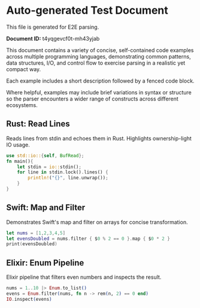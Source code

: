 # Auto-generated Test Document

This file is generated for E2E parsing.

**Document ID:** t4yqgevcf0t-mh43yjab

This document contains a variety of concise, self-contained code examples across multiple programming languages, demonstrating common patterns, data structures, I/O, and control flow to exercise parsing in a realistic yet compact way.

Each example includes a short description followed by a fenced code block.

Where helpful, examples may include brief variations in syntax or structure so the parser encounters a wider range of constructs across different ecosystems.

## Rust: Read Lines

Reads lines from stdin and echoes them in Rust. Highlights ownership-light IO usage.

```rust
use std::io::{self, BufRead};
fn main(){
    let stdin = io::stdin();
    for line in stdin.lock().lines() {
        println!("{}", line.unwrap());
    }
}
```


## Swift: Map and Filter

Demonstrates Swift's map and filter on arrays for concise transformation.

```swift
let nums = [1,2,3,4,5]
let evensDoubled = nums.filter { $0 % 2 == 0 }.map { $0 * 2 }
print(evensDoubled)
```


## Elixir: Enum Pipeline

Elixir pipeline that filters even numbers and inspects the result.

```elixir
nums = 1..10 |> Enum.to_list()
evens = Enum.filter(nums, fn n -> rem(n, 2) == 0 end)
IO.inspect(evens)
```


